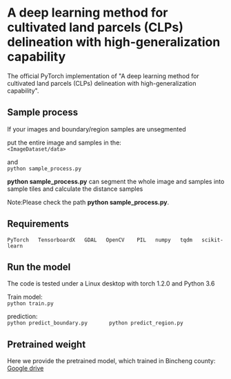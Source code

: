 # A deep learning method for cultivated land parcels (CLPs) delineation with high-generalization capability
The official PyTorch implementation of "A deep learning method for cultivated land parcels (CLPs) delineation with high-generalization capability".


## Sample process
If your images and boundary/region samples are unsegmented<br>  

put the entire image and samples in the:  
`<ImageDataset/data>`  

and   
`python sample_process.py`   <br>

**python sample_process.py** can segment the whole image and samples into sample tiles 
and calculate the distance samples  

Note:Please check the path **python sample_process.py**.  


## Requirements
`PyTorch  
TensorboardX  
GDAL  
OpenCV   
PIL  
numpy  
tqdm  
scikit-learn`  <br>

## Run the model
The code is tested under a Linux desktop with torch 1.2.0 and Python 3.6 <br>

Train model:<br>
`python train.py`<br>

prediction:<br>
`python predict_boundary.py      
python predict_region.py`<br>

## Pretrained weight
Here we provide the pretrained model, which trained in Bincheng county:<br>
[Google drive](https://drive.google.com/file/d/1RULXp_hifjleM-GavclJsPaLV042KwgS/view?usp=drive_link)
